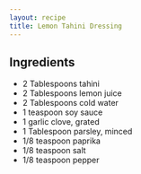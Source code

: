 ```yaml
---
layout: recipe
title: Lemon Tahini Dressing
---
```


## Ingredients

* 2 Tablespoons tahini
* 2 Tablespoons lemon juice
* 2 Tablespoons cold water
* 1 teaspoon soy sauce
* 1 garlic clove, grated
* 1 Tablespoon parsley, minced
* 1/8 teaspoon paprika
* 1/8 teaspoon salt 
* 1/8 teaspoon pepper

